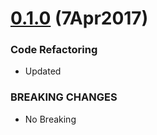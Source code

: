<a name="0.1.0"></a>
# [0.1.0](https://github.com/PFElements/pf-pageindicator/compare/v0.1.3...v0.2.0) (7Apr2017)


### Code Refactoring

* Updated


### BREAKING CHANGES

* No Breaking
